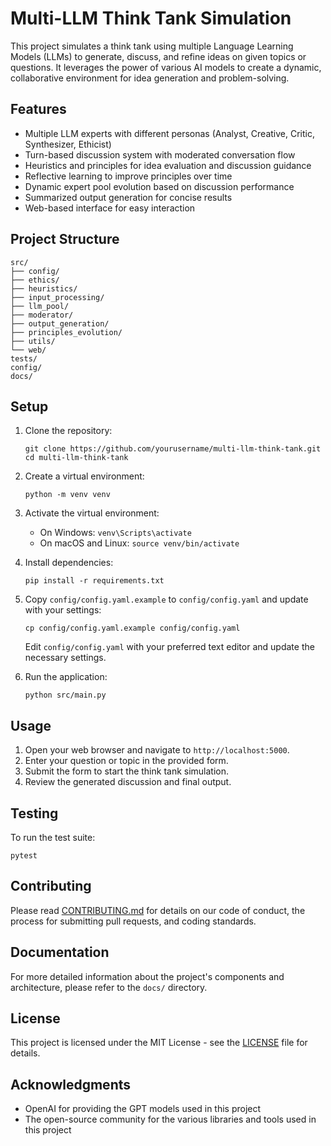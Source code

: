 # Multi-LLM Think Tank Simulation

This project simulates a think tank using multiple Language Learning Models (LLMs) to generate, discuss, and refine ideas on given topics or questions. It leverages the power of various AI models to create a dynamic, collaborative environment for idea generation and problem-solving.

## Features

- Multiple LLM experts with different personas (Analyst, Creative, Critic, Synthesizer, Ethicist)
- Turn-based discussion system with moderated conversation flow
- Heuristics and principles for idea evaluation and discussion guidance
- Reflective learning to improve principles over time
- Dynamic expert pool evolution based on discussion performance
- Summarized output generation for concise results
- Web-based interface for easy interaction

## Project Structure

```
src/
├── config/
├── ethics/
├── heuristics/
├── input_processing/
├── llm_pool/
├── moderator/
├── output_generation/
├── principles_evolution/
├── utils/
└── web/
tests/
config/
docs/
```

## Setup

1. Clone the repository:
   ```
   git clone https://github.com/yourusername/multi-llm-think-tank.git
   cd multi-llm-think-tank
   ```

2. Create a virtual environment:
   ```
   python -m venv venv
   ```

3. Activate the virtual environment:
   - On Windows: `venv\Scripts\activate`
   - On macOS and Linux: `source venv/bin/activate`

4. Install dependencies:
   ```
   pip install -r requirements.txt
   ```

5. Copy `config/config.yaml.example` to `config/config.yaml` and update with your settings:
   ```
   cp config/config.yaml.example config/config.yaml
   ```
   Edit `config/config.yaml` with your preferred text editor and update the necessary settings.

6. Run the application:
   ```
   python src/main.py
   ```

## Usage

1. Open your web browser and navigate to `http://localhost:5000`.
2. Enter your question or topic in the provided form.
3. Submit the form to start the think tank simulation.
4. Review the generated discussion and final output.

## Testing

To run the test suite:

```
pytest
```

## Contributing

Please read [CONTRIBUTING.md](CONTRIBUTING.md) for details on our code of conduct, the process for submitting pull requests, and coding standards.

## Documentation

For more detailed information about the project's components and architecture, please refer to the `docs/` directory.

## License

This project is licensed under the MIT License - see the [LICENSE](LICENSE) file for details.

## Acknowledgments

- OpenAI for providing the GPT models used in this project
- The open-source community for the various libraries and tools used in this project
